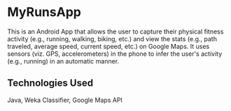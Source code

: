 # MyRunsApp

This is an Android App that allows the user to capture their physical fitness activity (e.g., running, walking, biking, etc.) and view the stats (e.g., path traveled, average speed, current speed, etc.) on Google Maps. It uses sensors (viz. GPS, accelerometers) in the phone to infer the user's activity (e.g., running) in an automatic manner. 

## Technologies Used

Java, Weka Classifier, Google Maps API
